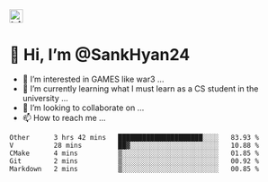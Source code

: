 ##  <img src="https://user-images.githubusercontent.com/1303154/88677602-1635ba80-d120-11ea-84d8-d263ba5fc3c0.gif" width="24px" alt="hi"> 
# 👋 Hi, I’m @SankHyan24
- 👀 I’m interested in GAMES like war3 ...
- 🌱 I’m currently learning what I must learn as a CS student in the university ...
- 💞️ I’m looking to collaborate on ...
- 📫 How to reach me ...

<!---
SankHyan24/SankHyan24 is a ✨ special ✨ repository because its `README.md` (this file) appears on your GitHub profile.
You can click the Preview link to take a look at your changes.
--->
<!--START_SECTION:waka-->
```text
Other      3 hrs 42 mins   █████████████████████░░░░   83.93 % 
V          28 mins         ██▓░░░░░░░░░░░░░░░░░░░░░░   10.88 % 
CMake      4 mins          ▒░░░░░░░░░░░░░░░░░░░░░░░░   01.85 % 
Git        2 mins          ▒░░░░░░░░░░░░░░░░░░░░░░░░   00.92 % 
Markdown   2 mins          ▒░░░░░░░░░░░░░░░░░░░░░░░░   00.85 % 
```
<!--END_SECTION:waka-->
